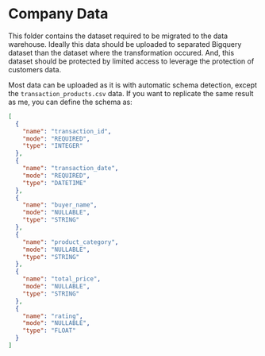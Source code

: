 # Company Data

This folder contains the dataset required to be migrated to the data warehouse. Ideally this data should be uploaded to separated Bigquery dataset than the dataset where the transformation occured. And, this dataset should be protected by limited access to leverage the protection of customers data.

Most data can be uploaded as it is with automatic schema detection, except the `transaction_products.csv` data. If you want to replicate the same result as me, you can define the schema as:

```json
[
  {
    "name": "transaction_id",
    "mode": "REQUIRED",
    "type": "INTEGER"
  },
  {
    "name": "transaction_date",
    "mode": "REQUIRED",
    "type": "DATETIME"
  },
  {
    "name": "buyer_name",
    "mode": "NULLABLE",
    "type": "STRING"
  },
  {
    "name": "product_category",
    "mode": "NULLABLE",
    "type": "STRING"
  },
  {
    "name": "total_price",
    "mode": "NULLABLE",
    "type": "STRING"
  },
  {
    "name": "rating",
    "mode": "NULLABLE",
    "type": "FLOAT"
  }
]
```

